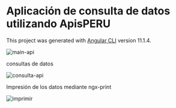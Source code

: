 # Aplicación de consulta de datos utilizando ApisPERU

This project was generated with [Angular CLI](https://github.com/angular/angular-cli) version 11.1.4.

![main-api](https://user-images.githubusercontent.com/80183450/110712176-155e1e80-8201-11eb-9e43-4f5fffea4509.png)

consultas de datos

![consulta-api](https://user-images.githubusercontent.com/80183450/110712201-1f801d00-8201-11eb-9b6c-9a5fc955991a.png)

Impresión de los datos mediante ngx-print

![imprimir](https://user-images.githubusercontent.com/80183450/110712220-260e9480-8201-11eb-8c67-6779870a51d4.png)
